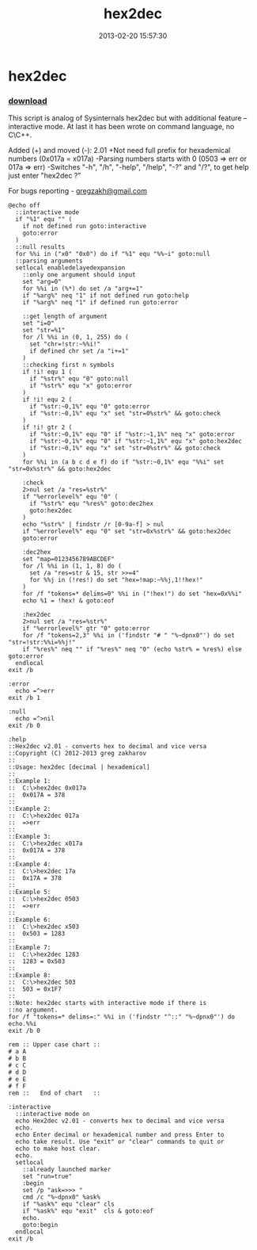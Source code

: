 ﻿---
pid:            3971
poster:         greg zakharov
title:          hex2dec
date:           2013-02-20 15:57:30
format:         text
parent:         0
parent:         0

---

# hex2dec

### [download](3971.txt)

This script is analog of Sysinternals hex2dec but with additional feature – interactive mode. At last it has been wrote on command language, no C\C++.

Added (+) and moved (-):
2.01
+Not need full prefix for hexademical numbers (0x017a = x017a)
-Parsing numbers starts with 0 (0503 => err or 017a => err)
-Switches "-h", "/h", "-help", "/help", "-?" and "/?", to get help just enter "hex2dec ?"

For bugs reporting - gregzakh@gmail.com

```text
@echo off
  ::interactive mode
  if "%1" equ "" (
    if not defined run goto:interactive
    goto:error
  )
  ::null results
  for %%i in ("x0" "0x0") do if "%1" equ "%%~i" goto:null
  ::parsing arguments
  setlocal enabledelayedexpansion
    ::only one argument should input
    set "arg=0"
    for %%i in (%*) do set /a "arg+=1"
    if "%arg%" neq "1" if not defined run goto:help
    if "%arg%" neq "1" if defined run goto:error

    ::get length of argument
    set "i=0"
    set "str=%1"
    for /l %%i in (0, 1, 255) do (
      set "chr=!str:~%%i!"
      if defined chr set /a "i+=1"
    )
    ::checking first n symbols
    if !i! equ 1 (
      if "%str%" equ "0" goto:null
      if "%str%" equ "x" goto:error
    )
    if !i! equ 2 (
      if "%str:~0,1%" equ "0" goto:error
      if "%str:~0,1%" equ "x" set "str=0%str%" && goto:check
    )
    if !i! gtr 2 (
      if "%str:~0,1%" equ "0" if "%str:~1,1%" neq "x" goto:error
      if "%str:~0,1%" equ "0" if "%str:~1,1%" equ "x" goto:hex2dec
      if "%str:~0,1%" equ "x" set "str=0%str%" && goto:check
    )
    for %%i in (a b c d e f) do if "%str:~0,1%" equ "%%i" set "str=0x%str%" && goto:hex2dec

    :check
    2>nul set /a "res=%str%"
    if "%errorlevel%" equ "0" (
      if "%str%" equ "%res%" goto:dec2hex
      goto:hex2dec
    )
    echo "%str%" | findstr /r [0-9a-f] > nul
    if "%errorlevel%" equ "0" set "str=0x%str%" && goto:hex2dec
    goto:error

    :dec2hex
    set "map=0123456789ABCDEF"
    for /l %%i in (1, 1, 8) do (
      set /a "res=str & 15, str >>=4"
      for %%j in (!res!) do set "hex=!map:~%%j,1!!hex!"
    )
    for /f "tokens=* delims=0" %%i in ("!hex!") do set "hex=0x%%i"
    echo %1 = !hex! & goto:eof

    :hex2dec
    2>nul set /a "res=%str%"
    if "%errorlevel%" gtr "0" goto:error
    for /f "tokens=2,3" %%i in ('findstr "# " "%~dpnx0"') do set "str=!str:%%i=%%j!"
    if "%res%" neq "" if "%res%" neq "0" (echo %str% = %res%) else goto:error
  endlocal
exit /b

:error
  echo =^>err
exit /b 1

:null
  echo =^>nil
exit /b 0

:help
::Hex2dec v2.01 - converts hex to decimal and vice versa
::Copyright (C) 2012-2013 greg zakharov
::
::Usage: hex2dec [decimal | hexademical]
::
::Example 1:
::  C:\>hex2dec 0x017a
::  0x017A = 378
::
::Example 2:
::  C:\>hex2dec 017a
::  =>err
::
::Example 3:
::  C:\>hex2dec x017a
::  0x017A = 378
::
::Example 4:
::  C:\>hex2dec 17a
::  0x17A = 378
::
::Example 5:
::  C:\>hex2dec 0503
::  =>err
::
::Example 6:
::  C:\>hex2dec x503
::  0x503 = 1283
::
::Example 7:
::  C:\>hex2dec 1283
::  1283 = 0x503
::
::Example 8:
::  C:\>hex2dec 503
::  503 = 0x1F7
::
::Note: hex2dec starts with interactive mode if there is
::no argument.
for /f "tokens=* delims=:" %%i in ('findstr "^::" "%~dpnx0"') do echo.%%i
exit /b 0

rem :: Upper case chart ::
# a A
# b B
# c C
# d D
# e E
# f F
rem ::   End of chart   ::

:interactive
  ::interactive mode on
  echo Hex2dec v2.01 - converts hex to decimal and vice versa
  echo.
  echo Enter decimal or hexademical number and press Enter to
  echo take result. Use "exit" or "clear" commands to quit or
  echo to make host clear.
  echo.
  setlocal
    ::already launched marker
    set "run=true"
    :begin
    set /p "ask=>>> "
    cmd /c "%~dpnx0" %ask%
    if "%ask%" equ "clear" cls
    if "%ask%" equ "exit"  cls & goto:eof
    echo.
    goto:begin
  endlocal
exit /b
```
